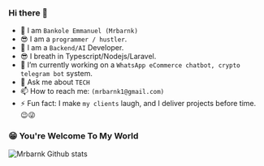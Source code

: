 ### Hi there 👋


- 🔭 I am `Bankole Emmanuel (Mrbarnk)`
- 😎 I am a `programmer / hustler`.
- 🌱 I am a `Backend/AI` Developer.
- 😎 I breath in Typescript/Nodejs/Laravel.
- 👯 I’m currently working on a `WhatsApp eCommerce chatbot, crypto telegram bot` system.
- 💬 Ask me about `TECH`
- 📫 How to reach me: `(mrbarnk1@gmail.com)`
- ⚡ Fun fact: I make `my clients` laugh, and I deliver projects before time. 😉😜

### 😁 You're Welcome To My World

![Mrbarnk Github stats](https://github-readme-stats.vercel.app/api?username=mrbarnk&count_private=true&show_icons=true&&theme=gotham)

<!--
**mrbarnk/mrbarnk** is a ✨ _special_ ✨ repository because its `README.md` (this file) appears on your GitHub profile.

Here are some ideas to get you started:

- 🔭 I’m currently working on ...
- 🌱 I’m currently learning ...
- 👯 I’m looking to collaborate on ...
- 🤔 I’m looking for help with ...
- 💬 Ask me about ...
- 📫 How to reach me: ...
- 😄 Pronouns: ...
- ⚡ Fun fact: ...
-->
